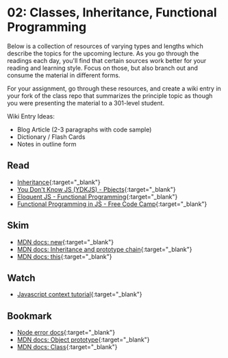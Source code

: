 02: Classes, Inheritance, Functional Programming
======================================================================================

Below is a collection of resources of varying types and lengths which describe the topics for the upcoming lecture.  As you go through the readings each day, you'll find that certain sources work better for your reading and learning style. Focus on those, but also branch out and consume the material in different forms.

For your assignment, go through these resources, and create a wiki entry in your fork of the class repo that summarizes the principle topic as though you were presenting the material to a 301-level student.

Wiki Entry Ideas:
* Blog Article (2-3 paragraphs with code sample)
* Dictionary / Flash Cards
* Notes in outline form

## Read
* [Inheritance](https://medium.com/javascript-scene/3-different-kinds-of-prototypal-inheritance-es6-edition-32d777fa16c9){:target="_blank"}
* [You Don't Know JS (YDKJS) - Pbjects](https://github.com/getify/You-Dont-Know-JS/tree/master/this%20%26%20object%20prototypes){:target="_blank"}
* [Eloquent JS - Functional Programming](https://eloquentjavascript.net/1st_edition/chapter6.html){:target="_blank"}
* [Functional Programming in JS - Free Code Camp](https://medium.freecodecamp.org/functional-programming-in-js-with-practical-examples-part-1-87c2b0dbc276){:target="_blank"}

## Skim
* [MDN docs: new](https://developer.mozilla.org/en-US/docs/Web/JavaScript/Reference/Operators/new){:target="_blank"}
* [MDN docs: Inheritance and prototype chain](https://developer.mozilla.org/en-US/docs/Web/JavaScript/Inheritance_and_the_prototype_chain){:target="_blank"}
* [MDN docs: this](https://developer.mozilla.org/en-US/docs/Web/JavaScript/Reference/Operators/this){:target="_blank"}

## Watch
* [Javascript context tutorial](https://www.youtube.com/watch?v=fjJoX9F_F5g){:target="_blank"}

## Bookmark
* [Node error docs](https://nodejs.org/dist/latest-v6.x/docs/api/errors.html){:target="_blank"}
* [MDN docs: Object prototype](https://developer.mozilla.org/en-US/docs/Web/JavaScript/Reference/Global_Objects/Object/prototype){:target="_blank"}
* [MDN docs: Class](https://developer.mozilla.org/en-US/docs/Web/JavaScript/Reference/Classes){:target="_blank"}


